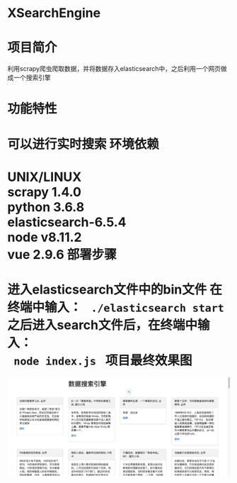 # XSearchEngine
项目简介
======
利用scrapy爬虫爬取数据，并将数据存入elasticsearch中，之后利用一个网页做成一个搜索引擎

功能特性
======
可以进行实时搜索
环境依赖
======
UNIX/LINUX   
scrapy 1.4.0  
python 3.6.8  
elasticsearch-6.5.4  
node v8.11.2  
vue 2.9.6 
部署步骤
======
进入elasticsearch文件中的bin文件 在终端中输入： 
<code>
./elasticsearch start
</code>  
之后进入search文件后，在终端中输入：  
<code>
node index.js
</code>
项目最终效果图
===========
![Alt text](image/demo.png)